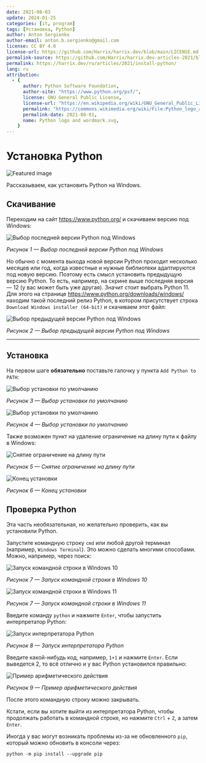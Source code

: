 ```yaml
---
date: 2021-08-03
update: 2024-01-25
categories: [it, program]
tags: [Установка, Python]
author: Anton Sergienko
author-email: anton.b.sergienko@gmail.com
license: CC BY 4.0
license-url: https://github.com/Harrix/harrix.dev/blob/main/LICENSE.md
permalink-source: https://github.com/Harrix/harrix.dev-articles-2021/blob/main/install-python/install-python.md
permalink: https://harrix.dev/ru/articles/2021/install-python/
lang: ru
attribution:
  - {
      author: Python Software Foundation,
      author-site: "https://www.python.org/psf/",
      license: GNU General Public License,
      license-url: "https://en.wikipedia.org/wiki/GNU_General_Public_License",
      permalink: "https://commons.wikimedia.org/wiki/File:Python_logo_and_wordmark.svg",
      permalink-date: 2021-08-01,
      name: Python logo and wordmark.svg,
    }
---
```


# Установка Python

![Featured image](featured-image.svg)

Рассказываем, как установить Python на Windows.

## Скачивание

Переходим на сайт <https://www.python.org/> и скачиваем версию под Windows:

![Выбор последней версии Python под Windows](img/download_01.png)

_Рисунок 1 — Выбор последней версии Python под Windows_

Но обычно с момента выхода новой версии Python проходит несколько месяцев или год, когда известные и нужные библиотеки адаптируются под новую версию. Поэтому есть смысл установить предыдущую версию Python. То есть, например, на скрине выше последняя версия — 12 (у вас может быть уже другая). Значит стоит выбрать Python 11. Для этого на странице <https://www.python.org/downloads/windows/> находим такой последний релиз Python, в котором присутствует строка `Download Windows installer (64-bit)` и скачиваем этот файл:

![Выбор предыдущей версии Python под Windows](img/download_02.png)

_Рисунок 2 — Выбор предыдущей версии Python под Windows_

---

## Установка

На первом шаге **обязательно** поставьте галочку у пункта `Add Python to PATH`:

![Выбор установки по умолчанию](img/install_01.png)

_Рисунок 3 — Выбор установки по умолчанию_

![Выбор установки по умолчанию](img/install_02.png)

_Рисунок 4 — Выбор установки по умолчанию_

Также возможен пункт на удаление ограничение на длину пути к файлу в Windows:

![Снятие ограничение на длину пути](img/install_03.png)

_Рисунок 5 — Снятие ограничение на длину пути_

![Конец установки](img/install_04.png)

_Рисунок 6 — Конец установки_

## Проверка Python

Эта часть необязательная, но желательно проверить, как вы установили Python.

Запустите командную строку `cmd` или любой другой терминал (например, `Windows Terminal`). Это можно сделать многими способами. Можно, например, через поиск:

![Запуск командной строки в Windows 10](img/cmd_old.png)

_Рисунок 7 — Запуск командной строки в Windows 10_

![Запуск командной строки в Windows 11](img/cmd_01.png)

_Рисунок 7 — Запуск командной строки в Windows 11_

Введите команду `python` и нажмите `Enter`, чтобы запустить интерпретатор Python:

![Запуск интерпретатора Python](img/cmd_02.png)

_Рисунок 8 — Запуск интерпретатора Python_

Введите какой-нибудь код, например, `1+1` и нажмите `Enter`. Если выведется 2, то всё отлично и у вас Python установился правильно:

![Пример арифметического действия](img/cmd_03.png)

_Рисунок 9 — Пример арифметического действия_

После этого командную строку можно закрывать.

Кстати, если вы хотите выйти из интерпретатора Python, чтобы продолжать работать в командной строке, но нажмите `Ctrl` + `Z`, а затем `Enter`.

Иногда у вас могут возникать проблемы из-за не обновленного `pip`, который можно обновить в консоли через:

```console
python -m pip install --upgrade pip
```
